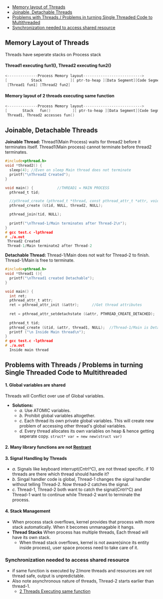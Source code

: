 - [Memory layout of Threads](#ml)
- [Joinable, Detachable Threads](#jd)
- [Problems with Threads / Problems in turning Single Threaded Code to Multithreaded](#p)
- [Synchronization needed to access shared resource](#sy)

<a name=ml></a>
## Memory Layout of Threads
Threads have seperate stacks on Process stack
#### Thread1 executing fun1(), Thread2 executing fun2()
```c
<--------------Process Memory layout--------------------------->
[           Stack             ][ ptr-to-heap ][Data Segment][Code Segment]
 [Thread1 fun1] [Thread2 fun2]
```			
#### Memory layout of 2 threads executing same function
```c
<--------------Process Memory layout--------------------------->
[       Stack   fun()          ][ ptr-to-heap ][Data Segment][Code Segment]
 Thread1, Thread2 accesses fun()
```			
			
<a name=jd></a>
## Joinable, Detachable Threads
**Joinable Thread:** Thread1(Main Process) waits for thread2 before it terminates itself. Thread1(Main process) cannot terminate before thread2 terminates.
```c
#include<pthread.h>
void *thread2() {
  sleep(4);	//Even on sleep Main thread does not terminate
  printf("\nThread2 Created");
}

void main() {			//THREAD1 = MAIN PROCESS
  pthread_t tid;

  //pthread_create (pthread_t *thread, const pthread_attr_t *attr, void *(*start_routine)(void *), void *arg)
  pthread_create (&tid, NULL, thread2, NULL);

  pthread_join(tid, NULL);
	
  printf("\nThread-1/Main terminates after Thread-2\n");
}
# gcc test.c -lpthread
# ./a.out
 Thread2 Created
 Thread-1/Main terminate2 after Thread-2
```

**Detachable Thread:** Thread-1/Main does not wait for Thread-2 to finish. Thread-1/Main is free to terminate.
```c
#include<pthread.h>
void *thread1 (){
  printf("\nThread1 created Detachable");
}

void main() {
  int ret;
  pthread_attr_t attr;
  ret = pthread_attr_init (&attr);		//Get thread attributes
  
  ret = pthread_attr_setdetachstate (&attr, PTHREAD_CREATE_DETACHED);	//Set Detahable attributes
  
  pthread_t tid;
  pthread_create (&tid, &attr, thread1, NULL);	//Thread-1/Main is Detachable
  printf ("\n Inside Main thread\n");
}
# gcc test.c -lpthread
# ./a.out
  Inside main thread
```

<a name=p></a>
## Problems with Threads / Problems in turning Single Threaded Code to Multithreaded
#### 1. Global variables are shared
Threads will Conflict over use of Global variables.
- **Solutions:**
  - _a._ Use ATOMIC variables.
  - *b.* Prohibit global variables altogether.
  - *c.* Each thread its own private global variables. This will create new problem of accessing other thread's global variables.
  - *d.* Every thread allocates its own variables on heap & hence getting seperate copy. `struct* var = new new(struct var)`
#### 2. Many library functions are not [Rentrant](/Threads_Processes_IPC/Threads/Terms/)
#### 3. Signal Handling by Threads
- *a.* Signals like keyboard interrupt(Cntrl^C), are not thread specific. if 10 threads are there which thread should handle it?
- *b.* Singal handler code is global, Thread-1 changes the signal handler without telling Thread-2. Now thread-2 catches the signal.
- *c.* Thread-1, Thread-2 both want to catch the signal(Cntrl^C) and Thread-1 want to continue while Thread-2 want to terminate the process.
#### 4. Stack Management
- When process stack overflows, kernel provides that process with more stack automatically. When it becomes unmanagable it hangs.
- **Thread Stacks** When process has multiple threads, Each thread will have its own stack.
  - When thread stack overflows, kernel is not aware(since its entity inside process), user space process need to take care of it.

<a name=sy></a>
### Synchronization needed to access shared resource
- if same function is executed by 2/more threads and resources are not thread safe, output is unpredictable.
- Also note asynchronous nature of threads, Thread-2 starts earlier than thread-1.
  - [2 Threads Executing same function](/Threads_Processes_IPC/IPC/synchronization/Mutex)
